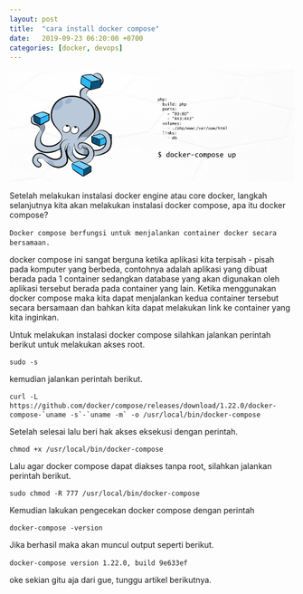 ```yaml
---
layout: post
title:  "cara install docker compose"
date:   2019-09-23 06:20:00 +0700
categories: [docker, devops]
---
```


![csr config](https://raw.githubusercontent.com/aciath/aciath.github.io/master/static/img/_posts/docker-compose.png)


Setelah melakukan instalasi docker engine atau core docker, langkah selanjutnya kita akan melakukan instalasi docker compose, apa itu docker compose?



`
Docker compose berfungsi untuk menjalankan container docker secara bersamaan.
`

docker compose ini sangat berguna ketika aplikasi kita terpisah - pisah pada komputer yang berbeda, contohnya adalah aplikasi yang dibuat berada pada 1 container sedangkan database yang akan digunakan oleh aplikasi tersebut berada pada container yang lain. Ketika menggunakan docker compose maka kita dapat menjalankan kedua container tersebut secara bersamaan dan bahkan kita dapat melakukan link ke container yang kita inginkan.

Untuk melakukan instalasi docker compose silahkan jalankan perintah berikut untuk melakukan akses root.

````
sudo -s
````
kemudian jalankan perintah berikut.


```
curl -L https://github.com/docker/compose/releases/download/1.22.0/docker-compose-`uname -s`-`uname -m` -o /usr/local/bin/docker-compose
```

Setelah selesai lalu beri hak akses eksekusi dengan perintah.

```
chmod +x /usr/local/bin/docker-compose
```

Lalu agar docker compose dapat diakses tanpa root, silahkan jalankan perintah berikut.

```
sudo chmod -R 777 /usr/local/bin/docker-compose
```

Kemudian lakukan pengecekan docker compose dengan perintah

```
docker-compose -version
```

Jika berhasil maka akan muncul output seperti berikut.

`
docker-compose version 1.22.0, build 9e633ef
`

oke sekian gitu aja dari gue, tunggu artikel berikutnya.
